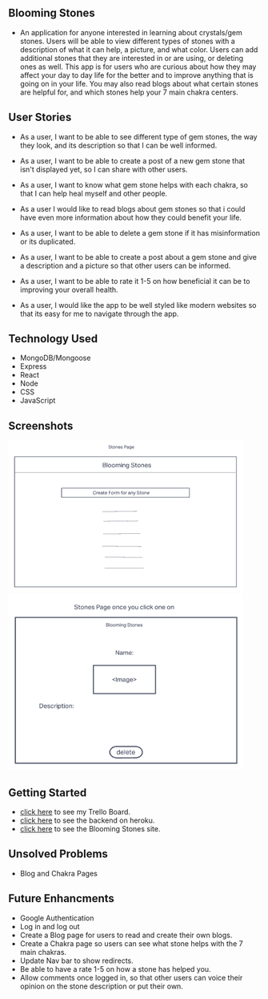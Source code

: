 ## Blooming Stones
 - An application for anyone interested in learning about crystals/gem stones. Users will be able to view different types of stones with a description of what it can help, a picture, and what color. Users can add additional stones that they are interested in or are using, or deleting ones as well. This app is for users who are curious about how they may affect your day to day life for the better and to improve anything that is going on in your life. You may also read blogs about what certain stones are helpful for, and which stones help your 7 main chakra centers.

## User Stories
- As a user, I want to be able to see different type of gem stones, the way they look, and its description so that I can be well informed.

- As a user, I want to be able to create a post of a new gem stone that isn't displayed yet, so I can share with other users.

- As a user, I want to know what gem stone helps with each chakra, so that I can help heal myself and other people.

- As a user I would like to read blogs about gem stones so that i could have even more information about how they could benefit your life.

- As a user, I want to be able to delete a gem stone if it has misinformation or its duplicated.

- As a user, I want to be able to create a post about a gem stone and give a description and a picture so that other users can be informed.

- As a user, I want to be able to rate it 1-5 on how beneficial it can be to improving your overall health.

- As a user, I would like the app to be well styled like modern websites so that its easy for me to navigate through the app.

## Technology Used
- MongoDB/Mongoose
- Express
- React
- Node
- CSS
- JavaScript

## Screenshots
![wireframe screenshot](assets/Screen%20Shot%202022-09-05%20at%2011.05.22%20AM.png) 
![wireframe screenshot](assets/Screen%20Shot%202022-09-05%20at%2011.07.30%20AM.png)

## Getting Started
- [click here](https://trello.com/b/S9DVpx27/project-3) to see my Trello Board.
- [click here](https://ancient-inlet-76877.herokuapp.com/) to see the backend on heroku.
- [click here](https://visionary-mousse-b44908.netlify.app/) to see the Blooming Stones site.

## Unsolved Problems
- Blog and Chakra Pages

## Future Enhancments
- Google Authentication
- Log in and log out
- Create a Blog page for users to read and create their own blogs.
- Create a Chakra page so users can see what stone helps with the 7 main chakras.
- Update Nav bar to show redirects.
- Be able to have a rate 1-5 on how a stone has helped you.
- Allow comments once logged in, so that other users can voice their opinion on the stone description or put their own.

